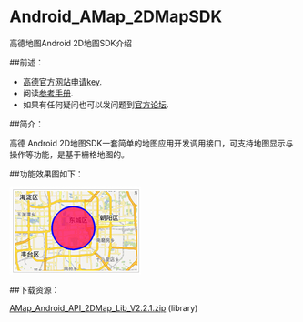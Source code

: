 Android_AMap_2DMapSDK
=====================

高德地图Android 2D地图SDK介绍

##前述：
 
- [高德官方网站申请key](http://id.amap.com/?ref=http%3A%2F%2Fapi.amap.com%2Fkey%2F).
- 阅读[参考手册](http://api.amap.com/Public/reference/Android%20API%20v2/).
- 如果有任何疑问也可以发问题到[官方论坛](http://bbs.amap.com/forum.php?gid=1).

##简介：

高德 Android 2D地图SDK一套简单的地图应用开发调用接口，可支持地图显示与操作等功能，是基于栅格地图的。

##功能效果图如下：

![Screenshot](https://raw.githubusercontent.com/amapapi/Android_AMap_2DMapSDK/master/2D%E5%9C%B0%E5%9B%BE.jpg)

##下载资源：

[AMap_Android_API_2DMap_Lib_V2.2.1.zip](http://developer.amap.com/wp-content/uploads/2014/04/AMap_Android_API_2DMap_Lib_V2.2.1.zip) (library)
